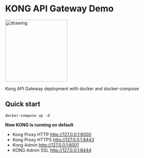 # KONG API Gateway Demo

<img src="https://2tjosk2rxzc21medji3nfn1g-wpengine.netdna-ssl.com/wp-content/uploads/2018/08/kong-combination-mark-colors.svg" alt="drawing" width="200"/>

Kong API Gateway deployment with docker and docker-compose



## Quick start

```
docker-compose up -d
```

**Now KONG is running on default**
- Kong Proxy HTTP http://127.0.0.1:8000
- Kong Proxy HTTPS http://127.0.0.1:8443
- Kong Admin  http://127.0.0.1:8001
- KONG Admin SSL http://127.0.0.1:8444



